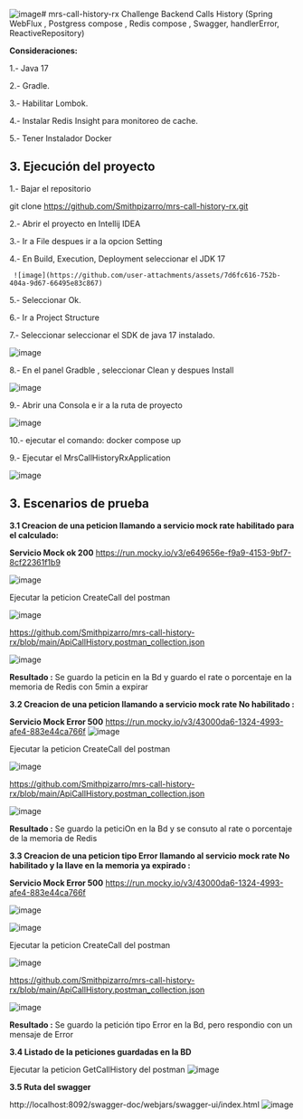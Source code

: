 ![image](https://github.com/user-attachments/assets/fcc0863c-8495-4081-aebc-5e0f1a01f39f)# mrs-call-history-rx
Challenge Backend Calls History (Spring WebFlux , Postgress compose , Redis compose , Swagger, handlerError, ReactiveRepository)

**Consideraciones:**

1.- Java 17

2.- Gradle.

3.- Habilitar Lombok.

4.- Instalar Redis Insight para monitoreo de cache.

5.- Tener Instalador Docker

## 3. Ejecución del proyecto

1.- Bajar el repositorio 

git clone https://github.com/Smithpizarro/mrs-call-history-rx.git

2.- Abrir el proyecto en Intellij IDEA

3.- Ir a File despues ir a la opcion Setting

4.- En Build, Execution, Deployment  seleccionar el JDK 17

     ![image](https://github.com/user-attachments/assets/7d6fc616-752b-404a-9d67-66495e83c867)

5.- Seleccionar Ok.

6.-  Ir a Project Structure 

7.-  Seleccionar seleccionar el SDK de java 17 instalado.

![image](https://github.com/user-attachments/assets/85566108-0a5a-47a5-91c1-814164fec35b)

8.- En el panel Gradble , seleccionar Clean y despues Install

![image](https://github.com/user-attachments/assets/4259eaae-2552-4a04-b9e2-c75ef475a174)

9.-  Abrir una Consola  e ir a la ruta de proyecto

![image](https://github.com/user-attachments/assets/663cae0c-657d-427d-a58f-a7952406b791)

10.- ejecutar el comando:
      docker compose up
      
9.- Ejecutar el MrsCallHistoryRxApplication

![image](https://github.com/user-attachments/assets/ca59dead-fa0b-47f4-a180-f860126b5af5)

## 3. Escenarios de prueba

**3.1 Creacion de una peticion llamando a servicio mock rate habilitado para el calculado:**

 **Servicio Mock ok 200**
 https://run.mocky.io/v3/e649656e-f9a9-4153-9bf7-8cf22361f1b9
 
![image](https://github.com/user-attachments/assets/8082cc2f-a55f-4558-b4d5-6b7d7c3f375d)

Ejecutar la peticion CreateCall del postman  

![image](https://github.com/user-attachments/assets/5b548037-b3e6-44c7-bc9c-13d3ebe726e5)

https://github.com/Smithpizarro/mrs-call-history-rx/blob/main/ApiCallHistory.postman_collection.json

![image](https://github.com/user-attachments/assets/105b0463-1e7b-4892-a05a-05dddf00ec27)

 **Resultado :** Se guardo la peticin en la Bd y guardo el rate o porcentaje en la memoria de Redis con 5min a expirar

 **3.2 Creacion de una peticion llamando a servicio mock rate No habilitado :**

 **Servicio Mock Error 500**
    https://run.mocky.io/v3/43000da6-1324-4993-afe4-883e44ca766f
 ![image](https://github.com/user-attachments/assets/1dce3407-df53-4b34-a018-ca2682383131)


Ejecutar la peticion CreateCall del postman  

![image](https://github.com/user-attachments/assets/ae216608-7d05-461e-aa83-df810230ab72)

https://github.com/Smithpizarro/mrs-call-history-rx/blob/main/ApiCallHistory.postman_collection.json

![image](https://github.com/user-attachments/assets/a8c6fca4-3f0e-4dac-998a-f880a0445f32)


 **Resultado :** Se guardo la peticiOn en la Bd y se consuto al rate o porcentaje de la memoria de Redis 

 **3.3  Creacion de una peticion tipo Error llamando al servicio mock rate No habilitado y la llave en la memoria ya expirado :**

 **Servicio Mock Error 500**
  https://run.mocky.io/v3/43000da6-1324-4993-afe4-883e44ca766f

![image](https://github.com/user-attachments/assets/2d3c2779-7f92-4c09-bcd3-220af3f81338)

![image](https://github.com/user-attachments/assets/c97c25a5-b9e1-4610-bfaf-8ccdef8e2726)


Ejecutar la peticion CreateCall del postman  

![image](https://github.com/user-attachments/assets/89545373-aabc-4179-9e7f-00a497043a81)

https://github.com/Smithpizarro/mrs-call-history-rx/blob/main/ApiCallHistory.postman_collection.json

![image](https://github.com/user-attachments/assets/3abde8b6-1c1a-433b-bf32-9cf658305868)


 **Resultado :** Se guardo la petición tipo Error en la Bd, pero respondio con un mensaje de Error


**3.4  Listado de la peticiones guardadas en la BD**

Ejecutar la peticion GetCallHistory del postman 
![image](https://github.com/user-attachments/assets/cedeb80f-45dc-438f-bea2-830bd4709d5c)

**3.5  Ruta del swagger**

http://localhost:8092/swagger-doc/webjars/swagger-ui/index.html
![image](https://github.com/user-attachments/assets/03b57378-bad1-4b71-9d36-d77ff848846a)



